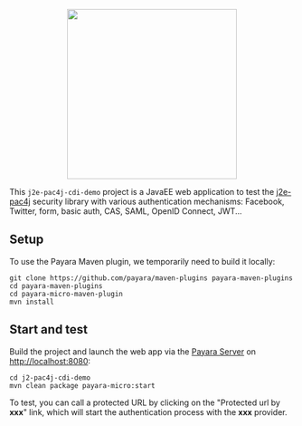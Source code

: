 <p align="center">
  <img src="https://pac4j.github.io/pac4j/img/logo-j2e.png" width="300" />
</p>

This `j2e-pac4j-cdi-demo` project is a JavaEE web application to test the [j2e-pac4j](https://github.com/pac4j/j2e-pac4j) security library with various authentication mechanisms: Facebook, Twitter, form, basic auth, CAS, SAML, OpenID Connect, JWT...

## Setup

To use the Payara Maven plugin, we temporarily need to build it locally:

    git clone https://github.com/payara/maven-plugins payara-maven-plugins
    cd payara-maven-plugins
    cd payara-micro-maven-plugin
    mvn install

## Start and test

Build the project and launch the web app via the [Payara Server](http://www.payara.fish/) on [http://localhost:8080](http://localhost:8080):

    cd j2-pac4j-cdi-demo
    mvn clean package payara-micro:start

To test, you can call a protected URL by clicking on the "Protected url by **xxx**" link, which will start the authentication process with the **xxx** provider.
